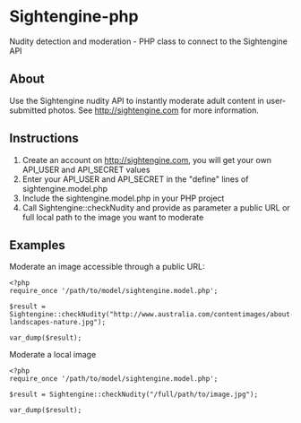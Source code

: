 Sightengine-php
===============

Nudity detection and moderation - PHP class to connect to the Sightengine API

About
-----

Use the Sightengine nudity API to instantly moderate adult content in user-submitted photos. See http://sightengine.com for more information.


Instructions
------

1. Create an account on http://sightengine.com, you will get your own API_USER and API_SECRET values
2. Enter your API_USER and API_SECRET in the "define" lines of sightengine.model.php
3. Include the sightengine.model.php in your PHP project
4. Call Sightengine::checkNudity and provide as parameter a public URL or full local path to the image you want to moderate


Examples
--------

Moderate an image accessible through a public URL:

	<?php
	require_once '/path/to/model/sightengine.model.php';
	
	$result = Sightengine::checkNudity("http://www.australia.com/contentimages/about-landscapes-nature.jpg");
	
	var_dump($result);


Moderate a local image

	<?php
	require_once '/path/to/model/sightengine.model.php';
	
	$result = Sightengine::checkNudity("/full/path/to/image.jpg");
	
	var_dump($result);